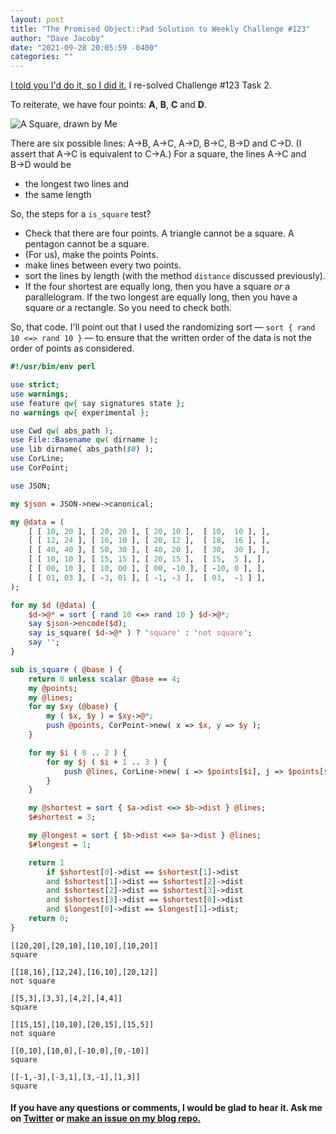 ```yaml
---
layout: post
title: "The Promised Object::Pad Solution to Weekly Challenge #123"
author: "Dave Jacoby"
date: "2021-09-28 20:05:59 -0400"
categories: ""
---
```


[I told you I'd do it, so I did it.](https://jacoby.github.io/2021/09/27/objectpad-and-types-a-learning-experience.html) I re-solved Challenge #123 Task 2.

To reiterate, we have four points: **A**, **B**, **C** and **D**.

![A Square, drawn by Me](https://jacoby.github.io/images/ABCD.jpg)

There are six possible lines: A&rarr;B, A&rarr;C, A&rarr;D, B&rarr;C, B&rarr;D and C&rarr;D. (I assert that A&rarr;C is equivalent to C&rarr;A.) For a square, the lines A&rarr;C and B&rarr;D would be

- the longest two lines and
- the same length

So, the steps for a `is_square` test?

- Check that there are four points. A triangle cannot be a square. A pentagon cannot be a square.
- (For us), make the points Points.
- make lines between every two points.
- sort the lines by length (with the method `distance` discussed previously).
- If the four shortest are equally long, then you have a square _or_ a parallelogram. If the two longest are equally long, then you have a square _or_ a rectangle. So you need to check both.

So, that code. I'll point out that I used the randomizing sort — `sort { rand 10 <=> rand 10 }` — to ensure that the written order of the data is not the order of points as considered.

```perl
#!/usr/bin/env perl

use strict;
use warnings;
use feature qw{ say signatures state };
no warnings qw{ experimental };

use Cwd qw( abs_path );
use File::Basename qw( dirname );
use lib dirname( abs_path($0) );
use CorLine;
use CorPoint;

use JSON;

my $json = JSON->new->canonical;

my @data = (
    [ [ 10, 20 ], [ 20, 20 ], [ 20, 10 ],  [ 10,  10 ], ],
    [ [ 12, 24 ], [ 16, 10 ], [ 20, 12 ],  [ 18,  16 ], ],
    [ [ 40, 40 ], [ 50, 30 ], [ 40, 20 ],  [ 30,  30 ], ],
    [ [ 10, 10 ], [ 15, 15 ], [ 20, 15 ],  [ 15,  5 ], ],
    [ [ 00, 10 ], [ 10, 00 ], [ 00, -10 ], [ -10, 0 ], ],
    [ [ 01, 03 ], [ -3, 01 ], [ -1, -3 ],  [ 03,  -1 ] ],
);

for my $d (@data) {
    $d->@* = sort { rand 10 <=> rand 10 } $d->@*;
    say $json->encode($d);
    say is_square( $d->@* ) ? 'square' : 'not square';
    say '';
}

sub is_square ( @base ) {
    return 0 unless scalar @base == 4;
    my @points;
    my @lines;
    for my $xy (@base) {
        my ( $x, $y ) = $xy->@*;
        push @points, CorPoint->new( x => $x, y => $y );
    }

    for my $i ( 0 .. 2 ) {
        for my $j ( $i + 1 .. 3 ) {
            push @lines, CorLine->new( i => $points[$i], j => $points[$j] );
        }
    }

    my @shortest = sort { $a->dist <=> $b->dist } @lines;
    $#shortest = 3;

    my @longest = sort { $b->dist <=> $a->dist } @lines;
    $#longest = 1;

    return 1
        if $shortest[0]->dist == $shortest[1]->dist
        and $shortest[1]->dist == $shortest[2]->dist
        and $shortest[2]->dist == $shortest[3]->dist
        and $shortest[3]->dist == $shortest[0]->dist
        and $longest[0]->dist == $longest[1]->dist;
    return 0;
}
```

```text
[[20,20],[20,10],[10,10],[10,20]]
square

[[18,16],[12,24],[16,10],[20,12]]
not square

[[5,3],[3,3],[4,2],[4,4]]
square

[[15,15],[10,10],[20,15],[15,5]]
not square

[[0,10],[10,0],[-10,0],[0,-10]]
square

[[-1,-3],[-3,1],[3,-1],[1,3]]
square
```

#### If you have any questions or comments, I would be glad to hear it. Ask me on [Twitter](https://twitter.com/jacobydave) or [make an issue on my blog repo.](https://github.com/jacoby/jacoby.github.io)
